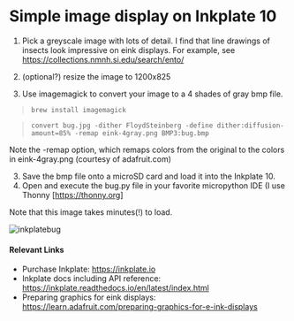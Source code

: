 # Simple image display on Inkplate 10


1. Pick a greyscale image with lots of detail.  I find that line drawings of insects look impressive on eink displays.   For example, see https://collections.nmnh.si.edu/search/ento/
1. (optional?) resize the image to 1200x825 

1. Use imagemagick to convert your image to a 4 shades of gray bmp file.

> ```brew install imagemagick```

> ```convert bug.jpg -dither FloydSteinberg -define dither:diffusion-amount=85% -remap eink-4gray.png BMP3:bug.bmp```

Note the -remap option, which remaps colors from the original to the colors in eink-4gray.png (courtesy of adafruit.com)

3. Save the bmp file onto a microSD card and load it into the Inkplate 10.
1. Open  and execute the bug.py file in your favorite micropython IDE (I use Thonny [https://thonny.org]

Note that this image takes minutes(!) to load.

![inkplatebug](https://user-images.githubusercontent.com/979694/193471882-e419b86c-068d-49b1-af67-1022b34231e4.png)

#### Relevant Links
* Purchase Inkplate: https://inkplate.io
* Inkplate docs including API reference: https://inkplate.readthedocs.io/en/latest/index.html 
* Preparing graphics for eink displays: https://learn.adafruit.com/preparing-graphics-for-e-ink-displays
